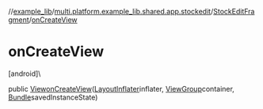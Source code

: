 //[example_lib](../../../index.md)/[multi.platform.example_lib.shared.app.stockedit](../index.md)/[StockEditFragment](index.md)/[onCreateView](on-create-view.md)

# onCreateView

[android]\

public [View](https://developer.android.com/reference/kotlin/android/view/View.html)[onCreateView](on-create-view.md)([LayoutInflater](https://developer.android.com/reference/kotlin/android/view/LayoutInflater.html)inflater, [ViewGroup](https://developer.android.com/reference/kotlin/android/view/ViewGroup.html)container, [Bundle](https://developer.android.com/reference/kotlin/android/os/Bundle.html)savedInstanceState)
